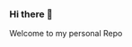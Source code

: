 ### Hi there 👋
Welcome to my personal Repo
<!--
**Sattar-mazouzi/Sattar-mazouzi** is a ✨ _special_ ✨ repository because its `README.md` (this file) appears on your GitHub profile.

Here are some ideas to get you started:

- 🔭 I’m currently working on ...
- 🌱 I’m currently learning ...
- 👯 I’m looking to collaborate on ...
- 🤔 I’m looking for help with ...
- 💬 Ask me about ...
- 📫 How to reach me: ...
- 😄 Pronouns: ...
- ⚡ Fun fact: ...
-> High-achieving master's graduate student, with an aptitude in electronic and Embedded Systems engineering, Ambitious, adaptable and always Motivated and passionate about developing electronic systems, I'm a self-taught and hard-working person with a passion to gain more, I'm seeking the opportunity to use my background in real-world experience. As I have a bachelor’s degree in Electronics engineering and hold a master’s degree in Embedded Systems, As an individual who is interested in continuous professional development, I’ve gained experience in Analogue and Digital electronic designs, Power Electronics, Microcontrollers and embedded system platforms, Control System design and also have skills in object-oriented programming ( Python and C&C++), throughout my academic career I also gained oral and written communication abilities and strengthened my mathematical skills. I am looking forward to taking my skills to the next level.
Currntly pusring PhD Researcher at university of Ziane Achour, Djelfa, since 2021. My research was about Monitoring and Optimization and energy managmement systems of electrci and Hybrid electric vehicles.

